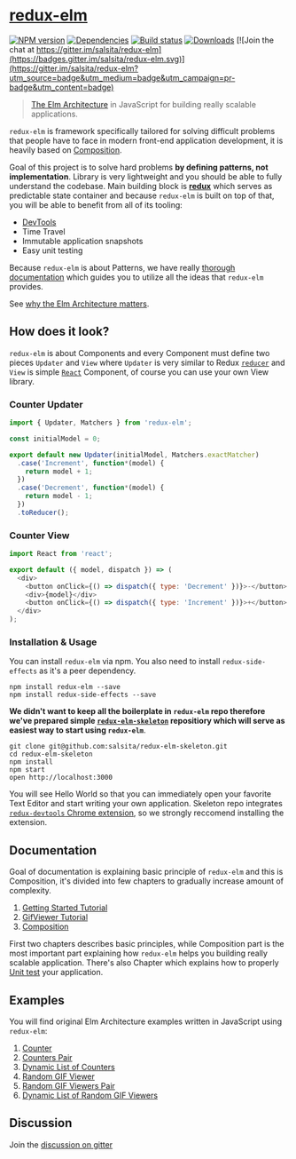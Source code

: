 # [redux-elm](http://salsita.github.io/redux-elm)

[![NPM version][npm-image]][npm-url]
[![Dependencies][dependencies]][npm-url]
[![Build status][travis-image]][travis-url]
[![Downloads][downloads-image]][downloads-url]
[![Join the chat at https://gitter.im/salsita/redux-elm](https://badges.gitter.im/salsita/redux-elm.svg)](https://gitter.im/salsita/redux-elm?utm_source=badge&utm_medium=badge&utm_campaign=pr-badge&utm_content=badge)

> [The Elm Architecture](https://github.com/evancz/elm-architecture-tutorial) in JavaScript for building really scalable applications.

`redux-elm` is framework specifically tailored for solving difficult problems that people have to face in modern front-end application development, it is heavily based on [Composition](http://salsita.github.io/redux-elm/composition/).

Goal of this project is to solve hard problems **by defining patterns, not implementation**. Library is very lightweight and you should be able to fully understand the codebase. Main building block is **[redux](http://github.com/reactjs/redux)** which serves as predictable state container and because `redux-elm` is built on top of that, you will be able to benefit from all of its tooling:


* [DevTools](https://github.com/zalmoxisus/redux-devtools-extension)
* Time Travel
* Immutable application snapshots
* Easy unit testing

Because `redux-elm` is about Patterns, we have really [thorough documentation](http://salsita.github.io/redux-elm) which guides you to utilize all the ideas that `redux-elm` provides.

See [why the Elm Architecture matters](http://salsita.github.io/redux-elm/).

## How does it look?

`redux-elm` is about Components and every Component must define two pieces `Updater` and `View` where `Updater` is very similar to Redux [`reducer`](http://redux.js.org/docs/basics/Reducers.html) and `View` is simple [`React`](https://facebook.github.io/react/) Component, of course you can use your own View library.

### Counter Updater

```javascript
import { Updater, Matchers } from 'redux-elm';

const initialModel = 0;

export default new Updater(initialModel, Matchers.exactMatcher)
  .case('Increment', function*(model) {
    return model + 1;
  })
  .case('Decrement', function*(model) {
    return model - 1;
  })
  .toReducer();
```

### Counter View

```javascript
import React from 'react';

export default ({ model, dispatch }) => (
  <div>
    <button onClick={() => dispatch({ type: 'Decrement' })}>-</button>
    <div>{model}</div>
    <button onClick={() => dispatch({ type: 'Increment' })}>+</button>
  </div>
);

```

### Installation & Usage
You can install `redux-elm` via npm. You also need to install `redux-side-effects` as it's a peer dependency.

```
npm install redux-elm --save
npm install redux-side-effects --save
```

**We didn't want to keep all the boilerplate in `redux-elm` repo therefore we've prepared simple [`redux-elm-skeleton`](http://github.com/salsita/redux-elm-skeleton) repositiory which will serve as easiest way to start using `redux-elm`**.

```
git clone git@github.com:salsita/redux-elm-skeleton.git
cd redux-elm-skeleton
npm install
npm start
open http://localhost:3000
```

You will see Hello World so that you can immediately open your favorite Text Editor and start writing your own application. Skeleton repo integrates [`redux-devtools` Chrome extension](https://github.com/zalmoxisus/redux-devtools-extension), so we strongly reccomend installing the extension.

## Documentation

Goal of documentation is explaining basic principle of `redux-elm` and this is Composition, it's divided into few chapters to gradually increase amount of complexity. 

1. [Getting Started Tutorial](http://salsita.github.io/redux-elm/getting-started/)
2. [GifViewer Tutorial](http://salsita.github.io/redux-elm/gif-viewer/)
3. [Composition](http://salsita.github.io/redux-elm/composition/)

First two chapters describes basic principles, while Composition part is the most important part explaining how `redux-elm` helps you building really scalable application. There's also Chapter which explains how to properly [Unit test](http://salsita.github.io/redux-elm/gif-viewer/unit-tests.html) your application.

## Examples

You will find original Elm Architecture examples written in JavaScript using `redux-elm`:

1. [Counter](./examples/counter)
2. [Counters Pair](./examples/pair-of-counters)
2. [Dynamic List of Counters](./examples/dynamic-list-of-counters)
2. [Random GIF Viewer](./examples/random-gif-viewer)
2. [Random GIF Viewers Pair](./examples/gif-viewers-pair)
2. [Dynamic List of Random GIF Viewers](./examples/gif-viewers-dynamic-list)

## Discussion
Join the [discussion on gitter](https://gitter.im/salsita/redux-elm)

[npm-image]: https://img.shields.io/npm/v/redux-elm.svg?style=flat-square
[npm-url]: https://npmjs.org/package/redux-elm
[travis-image]: https://img.shields.io/travis/salsita/redux-elm.svg?style=flat-square
[travis-url]: https://travis-ci.org/salsita/redux-elm
[downloads-image]: http://img.shields.io/npm/dm/redux-elm.svg?style=flat-square
[downloads-url]: https://npmjs.org/package/redux-elm
[dependencies]: https://david-dm.org/salsita/redux-elm.svg
